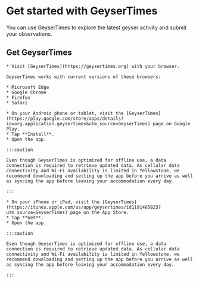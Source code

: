 # Get started with GeyserTimes

You can use GeyserTimes to explore the latest geyser activity and submit your observations. 

## Get GeyserTimes

<Tabs groupId="os">
  <TabItem value="web" label="Website">

    * Visit [GeyserTimes](https://geysertimes.org) with your browser.

    GeyserTimes works with current versions of these browsers:

    * Microsoft Edge
    * Google Chrome
    * Firefox 
    * Safari  

  </TabItem>
  <TabItem value="android" label="Android">

    * On your Android phone or tablet, visit the [GeyserTimes](https://play.google.com/store/apps/details?id=org.application.geysertimes&utm_source=GeyserTimes) page on Google Play.
    * Tap **Install**.
    * Open the app.

    :::caution

    Even though GeyserTimes is optimized for offline use, a data connection is required to retrieve updated data. As cellular data connectivity and Wi-Fi availability is limited in Yellowstone, we recommend downloading and setting up the app before you arrive as well as syncing the app before leaving your accommodation every day.

    :::

  </TabItem>
  <TabItem value="iOS" label="iOS">

    * On your iPhone or iPad, visit the [GeyserTimes](https://itunes.apple.com/us/app/geysertimes/id1191485823?utm_source=GeyserTimes) page on the App Store.
    * Tap **Get**.
    * Open the app.

    :::caution

    Even though GeyserTimes is optimized for offline use, a data connection is required to retrieve updated data. As cellular data connectivity and Wi-Fi availability is limited in Yellowstone, we recommend downloading and setting up the app before you arrive as well as syncing the app before leaving your accommodation every day.

    :::

  </TabItem>
</Tabs>